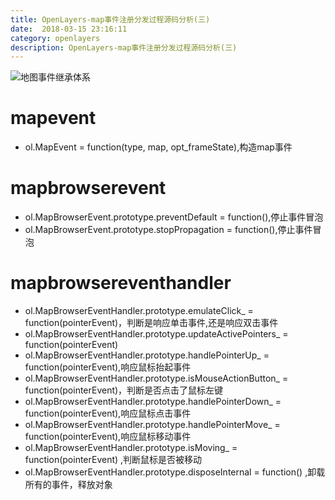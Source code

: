 ```yaml
---
title: OpenLayers-map事件注册分发过程源码分析(三)  
date:  2018-03-15 23:16:11
category: openlayers
description: OpenLayers-map事件注册分发过程源码分析(三)
---
```

![地图事件继承体系][1]
# mapevent

 - ol.MapEvent = function(type, map, opt_frameState),构造map事件
# mapbrowserevent
 - ol.MapBrowserEvent.prototype.preventDefault = function(),停止事件冒泡
 - ol.MapBrowserEvent.prototype.stopPropagation = function(),停止事件冒泡
# mapbrowsereventhandler
 - ol.MapBrowserEventHandler.prototype.emulateClick_ = function(pointerEvent)，判断是响应单击事件,还是响应双击事件
 - ol.MapBrowserEventHandler.prototype.updateActivePointers_ = function(pointerEvent)
 - ol.MapBrowserEventHandler.prototype.handlePointerUp_ = function(pointerEvent),响应鼠标抬起事件
 - ol.MapBrowserEventHandler.prototype.isMouseActionButton_ = function(pointerEvent)，判断是否点击了鼠标左键
 - ol.MapBrowserEventHandler.prototype.handlePointerDown_ = function(pointerEvent),响应鼠标点击事件
 - ol.MapBrowserEventHandler.prototype.handlePointerMove_ = function(pointerEvent),响应鼠标移动事件
 - ol.MapBrowserEventHandler.prototype.isMoving_ = function(pointerEvent) ,判断鼠标是否被移动
 - ol.MapBrowserEventHandler.prototype.disposeInternal = function() ,卸载所有的事件，释放对象

  [1]: /static/articleImage/openlayers%E5%9C%B0%E5%9B%BE%E4%BA%8B%E4%BB%B6%E7%BB%A7%E6%89%BF%E4%BD%93%E7%B3%BB.png
